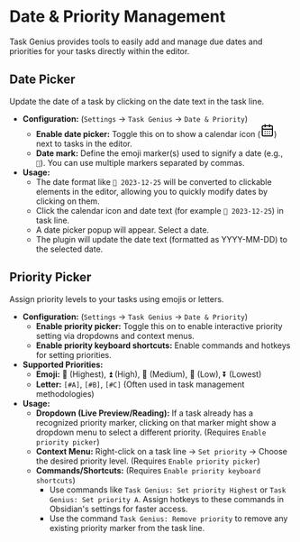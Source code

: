 # Date & Priority Management

Task Genius provides tools to easily add and manage due dates and priorities for your tasks directly within the editor.

## Date Picker

Update the date of a task by clicking on the date text in the task line.

*   **Configuration:** (`Settings` -> `Task Genius` -> `Date & Priority`)
    *   **Enable date picker:** Toggle this on to show a calendar icon (<svg xmlns="http://www.w3.org/2000/svg" width="24" height="24" viewBox="0 0 24 24" fill="none" stroke="currentColor" stroke-width="2" stroke-linecap="round" stroke-linejoin="round" class="svg-icon lucide-calendar-days"><rect width="18" height="18" x="3" y="4" rx="2" ry="2"/><line x1="16" x2="16" y1="2" y2="6"/><line x1="8" x2="8" y1="2" y2="6"/><line x1="3" x2="21" y1="10" y2="10"/><path d="M8 14h.01"/><path d="M12 14h.01"/><path d="M16 14h.01"/><path d="M8 18h.01"/><path d="M12 18h.01"/><path d="M16 18h.01"/></svg>) next to tasks in the editor.
    *   **Date mark:** Define the emoji marker(s) used to signify a date (e.g., `📅`). You can use multiple markers separated by commas.
*   **Usage:**
    *   The date format like `📅 2023-12-25` will be converted to clickable elements in the editor, allowing you to quickly modify dates by clicking on them.
    *   Click the calendar icon and date text (for example `📅 2023-12-25`) in task line.
    *   A date picker popup will appear. Select a date.
    *   The plugin will update the date text (formatted as YYYY-MM-DD) to the selected date.

## Priority Picker

Assign priority levels to your tasks using emojis or letters.

*   **Configuration:** (`Settings` -> `Task Genius` -> `Date & Priority`)
    *   **Enable priority picker:** Toggle this on to enable interactive priority setting via dropdowns and context menus.
    *   **Enable priority keyboard shortcuts:** Enable commands and hotkeys for setting priorities.
*   **Supported Priorities:**
    *   **Emoji:** 🔺 (Highest), ⏫ (High), 🔼 (Medium), 🔽 (Low), ⏬️ (Lowest)
    *   **Letter:** `[#A]`, `[#B]`, `[#C]` (Often used in task management methodologies)
*   **Usage:**
    *   **Dropdown (Live Preview/Reading):** If a task already has a recognized priority marker, clicking on that marker might show a dropdown menu to select a different priority. (Requires `Enable priority picker`)
    *   **Context Menu:** Right-click on a task line -> `Set priority` -> Choose the desired priority level. (Requires `Enable priority picker`)
    *   **Commands/Shortcuts:** (Requires `Enable priority keyboard shortcuts`)
        *   Use commands like `Task Genius: Set priority Highest` or `Task Genius: Set priority A`. Assign hotkeys to these commands in Obsidian's settings for faster access.
        *   Use the command `Task Genius: Remove priority` to remove any existing priority marker from the task line.
